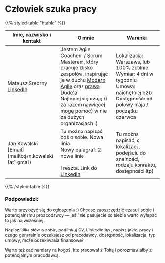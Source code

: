 
# Człowiek szuka pracy 

{{% styled-table "htable" %}}

| Imię, nazwisko i kontakt  | O mnie | Warunki |
| ---        |    ----   | --- |
| Mateusz Srebrny<br>[LinkedIn](https://pl.linkedin.com/in/mateuszsrebrny) | Jestem Agile Coachem / Scrum Masterem, który pracuje blisko zespołów, inspirując je w duchu [Modern Agile](http://modernagile.org) oraz [prawa Dude'a](https://twitter.com/YvesHanoulle/status/1025421506107637760/photo/1)<br> Najlepiej się czuję (i za razem najwięcej mogę pomóc) w nie za dużych organizacjach :) | Lokalizacja: Warszawa, lub 100% zdalnie<br> Wymiar: 4 dni w tygodniu<br> Umowa: najchętniej b2b<br> Dostępność: od połowy maja / początku czerwca |
| Jan Kowalski<br>[Email](mailto:jan.kowalski [at] gmail) | Tu można napisać coś o sobie. Nowa linia <br> Nowy paragraf: 2 nowe linie <br><br>I reszta. Link do [LinkedIn](https://pl.linkedin.com/in/mateuszsrebrny) | Tu można napisać, o lokalizacji, podejściu do znalności, rodzaju konraktu, dostępności itp)

{{% /styled-table %}}

### Podpowiedzi:

Warto przyłożyć się do ogłoszenia :) Chcesz zaoszczędzić czasu i sobie i potencjalnemu proacodawcy — jeśli nie pasujecie do siebie warto wyłapać to jak najwcześniej.

Napisz kilka słów o sobie, podlinkuj CV, LinkedIn itp., napisz jakiej pracy i czego generalnie oczekujesz od pracodawcy, dostępność, lokalizacja, typ umowy, może oczekiwania finansowe?

Warto też dać namiary na kogoś, kto pracował z Tobą i porozmawiałby z potencjalnym pracodawcą.
